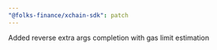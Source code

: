 ```yaml
---
"@folks-finance/xchain-sdk": patch
---
```


Added reverse extra args completion with gas limit estimation
